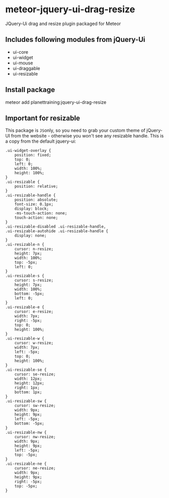 # meteor-jquery-ui-drag-resize
JQuery-Ui drag and resize plugin packaged for Meteor

## Includes following modules from jQuery-Ui
* ui-core
* ui-widget
* ui-mouse
* ui-draggable
* ui-resizable

## Install package
meteor add planettraining:jquery-ui-drag-resize

## Important for resizable
This package is ```JS```only, so you need to grab your custom theme of jQuery-UI from the website - otherwise you won't see any resizable handle. This is a copy from the default jquery-ui:
```
.ui-widget-overlay {
	position: fixed;
	top: 0;
	left: 0;
	width: 100%;
	height: 100%;
}
.ui-resizable {
	position: relative;
}
.ui-resizable-handle {
	position: absolute;
	font-size: 0.1px;
	display: block;
	-ms-touch-action: none;
	touch-action: none;
}
.ui-resizable-disabled .ui-resizable-handle,
.ui-resizable-autohide .ui-resizable-handle {
	display: none;
}
.ui-resizable-n {
	cursor: n-resize;
	height: 7px;
	width: 100%;
	top: -5px;
	left: 0;
}
.ui-resizable-s {
	cursor: s-resize;
	height: 7px;
	width: 100%;
	bottom: -5px;
	left: 0;
}
.ui-resizable-e {
	cursor: e-resize;
	width: 7px;
	right: -5px;
	top: 0;
	height: 100%;
}
.ui-resizable-w {
	cursor: w-resize;
	width: 7px;
	left: -5px;
	top: 0;
	height: 100%;
}
.ui-resizable-se {
	cursor: se-resize;
	width: 12px;
	height: 12px;
	right: 1px;
	bottom: 1px;
}
.ui-resizable-sw {
	cursor: sw-resize;
	width: 9px;
	height: 9px;
	left: -5px;
	bottom: -5px;
}
.ui-resizable-nw {
	cursor: nw-resize;
	width: 9px;
	height: 9px;
	left: -5px;
	top: -5px;
}
.ui-resizable-ne {
	cursor: ne-resize;
	width: 9px;
	height: 9px;
	right: -5px;
	top: -5px;
}
```
